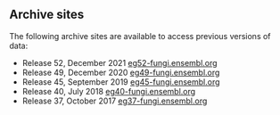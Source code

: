 ## Archive sites

The following archive sites are available to access previous versions of data:

 - Release 52, December 2021  [eg52-fungi.ensembl.org](https://eg52-fungi.ensembl.org)
 - Release 49, December 2020  [eg49-fungi.ensembl.org](https://eg49-fungi.ensembl.org)
 - Release 45, September 2019 [eg45-fungi.ensembl.org](https://eg45-fungi.ensembl.org)
 - Release 40, July 2018      [eg40-fungi.ensembl.org](https://eg40-fungi.ensembl.org)
 - Release 37, October 2017   [eg37-fungi.ensembl.org](https://eg37-fungi.ensembl.org)                                                                                                
